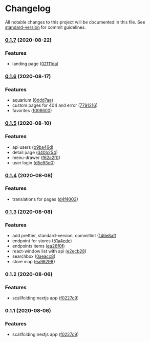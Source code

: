 # Changelog

All notable changes to this project will be documented in this file. See [standard-version](https://github.com/conventional-changelog/standard-version) for commit guidelines.

### [0.1.7](https://github.com/mtorre4580/app-reef/compare/v0.1.6...v0.1.7) (2020-08-22)


### Features

* landing page ([02111da](https://github.com/mtorre4580/app-reef/commit/02111daf6205fa398f392d4f09eb41e358fe29b8))

### [0.1.6](https://github.com/mtorre4580/app-reef/compare/v0.1.5...v0.1.6) (2020-08-17)


### Features

* aquarium ([8ddd7aa](https://github.com/mtorre4580/app-reef/commit/8ddd7aa2a67456b62560592a205ffa944c3aa11a))
* custom pages for 404 and error ([7791216](https://github.com/mtorre4580/app-reef/commit/77912168697b14a27a2e9fdcf8486e2d081ec884))
* favorites ([f008600](https://github.com/mtorre4580/app-reef/commit/f0086009684d38b319912ad713e276a4d6d6972a))

### [0.1.5](https://github.com/mtorre4580/app-reef/compare/v0.1.4...v0.1.5) (2020-08-10)


### Features

* api users ([b9ba46d](https://github.com/mtorre4580/app-reef/commit/b9ba46d6a82bc9d5ae05c36cb6e9bc264aa1a999))
* detail page ([d40b254](https://github.com/mtorre4580/app-reef/commit/d40b254c1de095073476054761b5aa0fec5fcfc5))
* menu-drawer ([f62a2f0](https://github.com/mtorre4580/app-reef/commit/f62a2f0d2ad8595b5e82f57cd0bc5f4307d26be1))
* user login ([d5e93d0](https://github.com/mtorre4580/app-reef/commit/d5e93d050d6671016419e18dbf8e2b98148798d4))

### [0.1.4](https://github.com/mtorre4580/app-reef/compare/v0.1.3...v0.1.4) (2020-08-08)


### Features

* translations for pages ([d4f4003](https://github.com/mtorre4580/app-reef/commit/d4f4003549059a69cae3aafb5449383afd9a3d69))

### [0.1.3](https://github.com/mtorre4580/app-reef/compare/v0.1.2...v0.1.3) (2020-08-08)


### Features

* add prettier, standard-version, commitlint ([146e8af](https://github.com/mtorre4580/app-reef/commit/146e8af3c203c0469f6ccfa3fc4b7d87c6e38924))
* endpoint for stores ([51a4ede](https://github.com/mtorre4580/app-reef/commit/51a4edea16903c8ec943892eba92989552de67a6))
* endpoints items ([ea26f0f](https://github.com/mtorre4580/app-reef/commit/ea26f0f34e98ccc0a2c700a8d0287c49648f3c7c))
* react-window list with api ([e2ecb28](https://github.com/mtorre4580/app-reef/commit/e2ecb28ee82d8146f2f843acfdaace428116fc10))
* searchbox ([0aeacc8](https://github.com/mtorre4580/app-reef/commit/0aeacc8b26b76f6619bd3ebfe5d1943993ca85d3))
* store map ([ea99298](https://github.com/mtorre4580/app-reef/commit/ea99298a9e846941328a89d0eadbafd777969de9))

### 0.1.2 (2020-08-06)


### Features

* scallfolding nextjs app ([f0227c9](https://github.com/mtorre4580/app-reef/commit/f0227c9956ed2f0785ec58f1ce17be6088ad0006))

### 0.1.1 (2020-08-06)


### Features

* scallfolding nextjs app ([f0227c9](https://github.com/mtorre4580/app-reef/commit/f0227c9956ed2f0785ec58f1ce17be6088ad0006))
